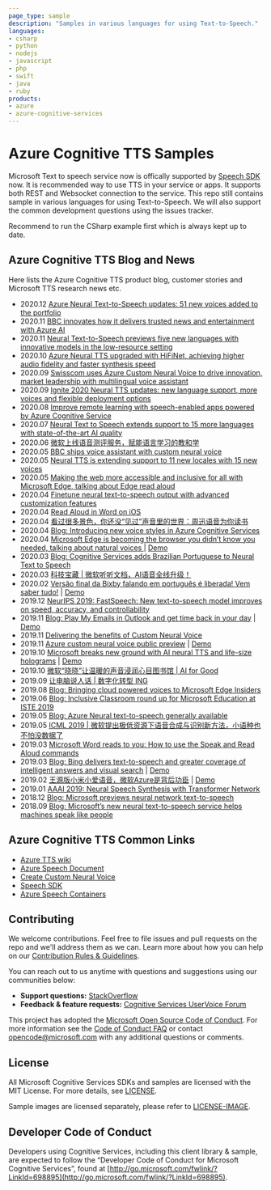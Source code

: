 ```yaml
---
page_type: sample
description: "Samples in various languages for using Text-to-Speech."
languages:
- csharp
- python
- nodejs
- javascript
- php
- swift
- java
- ruby
products:
- azure
- azure-cognitive-services
---
```


# Azure Cognitive TTS Samples

Microsoft Text to speech service now is offically supported by [Speech SDK](https://docs.microsoft.com/en-us/azure/cognitive-services/speech-service/speech-sdk) now.  It is recommended way to use TTS in your service or apps.  It supports both REST and Websocket connection to the service. This repo still contains sample in various languages for using Text-to-Speech.  We will also support the common development questions using the issues tracker.  

Recommend to run the CSharp example first which is always kept up to date. 

## Azure Cognitive TTS Blog and News 

Here lists the Azure Cognitive TTS product blog, customer stories and Microsoft TTS research news etc.
* 2020.12 [Azure Neural Text-to-Speech updates: 51 new voices added to the portfolio](https://techcommunity.microsoft.com/t5/azure-ai/azure-neural-text-to-speech-updates-51-new-voices-added-to-the/ba-p/1988418)
* 2020.11 [BBC innovates how it delivers trusted news and entertainment with Azure AI](https://customers.microsoft.com/en-us/story/754836-bbc-media-entertainment-azure)
* 2020.11 [Neural Text-to-Speech previews five new languages with innovative models in the low-resource setting](https://techcommunity.microsoft.com/t5/azure-ai/neural-text-to-speech-previews-five-new-languages-with/ba-p/1907604)
* 2020.10 [Azure Neural TTS upgraded with HiFiNet, achieving higher audio fidelity and faster synthesis speed](https://techcommunity.microsoft.com/t5/azure-ai/azure-neural-tts-upgraded-with-hifinet-achieving-higher-audio/ba-p/1847860)
* 2020.09 [Swisscom uses Azure Custom Neural Voice to drive innovation, market leadership with multilingual voice assistant](https://customers.microsoft.com/en-us/story/821105-swisscom-telecommunications-azure-cognitive-services)
* 2020.09 [Ignite 2020 Neural TTS updates: new language support, more voices and flexible deployment options](https://techcommunity.microsoft.com/t5/azure-ai/ignite-2020-neural-tts-updates-new-language-support-more-voices/ba-p/1698544)
* 2020.08 [Improve remote learning with speech-enabled apps powered by Azure Cognitive Service](https://techcommunity.microsoft.com/t5/azure-ai/improve-remote-learning-with-speech-enabled-apps-powered-by/ba-p/1612807)
* 2020.07 [Neural Text to Speech extends support to 15 more languages with state-of-the-art AI quality](https://techcommunity.microsoft.com/t5/azure-ai/neural-text-to-speech-extends-support-to-15-more-languages-with/ba-p/1505911)
* 2020.06 [微软上线语音测评服务，赋能语言学习的教和学](https://www.jiemodui.com/N/117619.html?fid=82642)
* 2020.05 [BBC ships voice assistant with custom neural voice](https://azure.microsoft.com/en-us/services/cognitive-services/text-to-speech/#customer-stories)
* 2020.05 [Neural TTS is extending support to 11 new locales with 15 new voices](https://azure.microsoft.com/en-us/updates/azure-cognitive-services-2/)
* 2020.05 [Making the web more accessible and inclusive for all with Microsoft Edge, talking about Edge read aloud](https://blogs.windows.com/windowsexperience/2020/05/21/making-the-web-more-accessible-and-inclusive-for-all-with-microsoft-edge/)
* 2020.04 [Finetune neural text-to-speech output with advanced customization features](https://techcommunity.microsoft.com/t5/azure-ai/finetune-neural-text-to-speech-output-with-advanced/ba-p/1348941)
* 2020.04 [Read Aloud in Word on iOS](https://blog-insider.office.com/2020/04/24/read-aloud-in-word/)
* 2020.04 [看过很多景色，你还没“见过”声音里的世界：周迅语音为你读书](https://mp.weixin.qq.com/s?__biz=MzA3MTA0ODYyOA==&mid=2651161833&idx=1&sn=944f6d14bfafd68c37e3905cee5eb9f5&chksm=84c2a832b3b521240348b93ee71dd41196d572a51211d376618f5026ba289c4c15214266ec25&mpshare=1&scene=1&srcid=&sharer_sharetime=1587608381632&sharer_shareid=e291f83180ca8472f4c020aae119eb2c#rd)
* 2020.04 [Blog: Introducing new voice styles in Azure Cognitive Services](https://techcommunity.microsoft.com/t5/azure-ai/introducing-new-voice-styles-in-azure-cognitive-services/ba-p/1248368)
* 2020.04 [Microsoft Edge is becoming the browser you didn’t know you needed, talking about natural voices ](https://arstechnica.com/gadgets/2020/04/microsoft-edge-is-becoming-the-browser-you-didnt-know-you-needed/) | [Demo](https://www.youtube.com/watch?v=j5nR4eCSMBs)
* 2020.03 [Blog: Cognitive Services adds Brazilian Portuguese to Neural Text to Speech](https://techcommunity.microsoft.com/t5/azure-ai/cognitive-services-adds-brazilian-portuguese-to-neural-text-to/ba-p/1210471)
* 2020.03 [科技宝藏 | 微软听听文档，AI语音全线升级！ ](https://mp.weixin.qq.com/s?__biz=MzA5Mzk3NDcyNw==&mid=2247486058&idx=1&sn=8db9d8a3d61ab5027865593e0aef3f24&chksm=9054f3c2a7237ad455a00c0dab6baa639f84d1387525e8153f2b6c8736a5857d1de316616b60&mpshare=1&scene=1&srcid=0320zDDQqoIu4bz0ILj2eq41&sharer_sharetime=1584690411522&sharer_shareid=67fac6419876a8c72f83d82f53762097#rd)
* 2020.02 [Versão final da Bixby falando em português é liberada! Vem saber tudo!](https://missaodigital.magazineluiza.com.br/versao-final-da-bixby-falando-portugues-e-liberada-vem-saber-tudo/) | [Demo](https://twitter.com/pattetech/status/1220386925066031105)
* 2019.12 [NeurIPS 2019: FastSpeech: New text-to-speech model improves on speed, accuracy, and controllability](https://www.microsoft.com/en-us/research/blog/fastspeech-new-text-to-speech-model-improves-on-speed-accuracy-and-controllability/)
* 2019.11 [Blog: Play My Emails in Outlook and get time back in your day](https://techcommunity.microsoft.com/t5/outlook-blog/play-my-emails-in-outlook-and-get-time-back-in-your-day/ba-p/930243) | [Demo](https://www.youtube.com/watch?v=0u5Sptdvlig)
* 2019.11 [Delivering the benefits of Custom Neural Voice](https://www.linkedin.com/pulse/delivering-benefits-custom-neural-voice-alex-kipman/)
* 2019.11 [Azure custom neural voice public preview](https://venturebeat.com/2019/11/04/azure-cognitive-services-gets-speech-search-language-and-security-updates-at-ignite-2019/) | [Demo](https://www.bilibili.com/video/BV1k7411q7hN?from=search&seid=16607120944178500273)
* 2019.10 [Microsoft breaks new ground with AI neural TTS and life-size holograms](https://medium.com/@focaloidtechnologies/microsoft-breaks-new-ground-with-ai-neural-tts-and-life-size-holograms-bcbdacbe3ff0) |  [Demo](https://www.youtube.com/watch?v=auJJrHgG9Mc)
* 2019.10 [微软“晓晓”让温暖的声音浸润心目图书馆 | AI for Good ](https://www.infoq.cn/article/VJf8HrIIg0h50U6QEzo5)
* 2019.09 [让电脑说人话 | 数字化转型 ING ](https://www.sohu.com/a/343369083_181341)
* 2019.08 [Blog: Bringing cloud powered voices to Microsoft Edge Insiders](https://blogs.windows.com/msedgedev/2019/08/14/cloud-powered-voices-microsoft-edge-chromium/)
* 2019.06 [Blog: Inclusive Classroom round up for Microsoft Education at ISTE 2019](https://techcommunity.microsoft.com/t5/education-blog/inclusive-classroom-round-up-for-microsoft-education-at-iste/ba-p/679764)
* 2019.05 [Blog: Azure Neural text-to-speech generally available](https://azure.microsoft.com/en-us/blog/a-deep-dive-into-what-s-new-with-azure-cognitive-services/)
* 2019.05 [ICML 2019 | 微软提出极低资源下语音合成与识别新方法，小语种也不怕没数据了](https://mp.weixin.qq.com/s?__biz=MzAwMTA3MzM4Nw==&mid=2649447754&idx=1&sn=8ad44ffc9aad1079f8d58585d5aa58e0&chksm=82c0b4ceb5b73dd8334086200cf17685c565a97b7cf09ef046d1d6ddb40ba71a3a1159a6f6c9&mpshare=1&scene=1&srcid=0405pPt16EzzJE7aSoSgcjjf&sharer_sharetime=1586043580069&sharer_shareid=3bf44cb83f7345f6bb40f678c7ccccf4#rd)
* 2019.03 [Microsoft Word reads to you: How to use the Speak and Read Aloud commands](https://www.pcworld.com/article/3335677/microsoft-word-reads-to-you-how-to-use-the-speak-and-read-aloud-commands.html)
* 2019.03 [Blog: Bing delivers text-to-speech and greater coverage of intelligent answers and visual search](https://blogs.bing.com/search/2019-03/Bing-delivers-text-to-speech-and-greater-coverage-of-intelligent-answers-and-visual-search) | [Demo](https://www.youtube.com/watch?v=ljhyrFrYNPc)
* 2019.02 [王源版小米小爱语音，微软Azure是背后功臣](http://app.myzaker.com/news/article.php?pk=5c6e683677ac6476125cd2ac) | [Demo](https://www.bilibili.com/video/BV1TJ411p75W?from=search&seid=16607120944178500273)
* 2019.01 [AAAI 2019: Neural Speech Synthesis with Transformer Network](https://mp.weixin.qq.com/s?__biz=MzAwMTA3MzM4Nw==&mid=2649446094&idx=1&sn=86dac8a999f6fd40af07ae1b31348355&chksm=82c0bf4ab5b7365cabf27c3fc03ee5d656d858a1ca0db5c77deceba96e486ee1af682cdc30f2&mpshare=1&scene=1&srcid=0405UlO9Hg4LROWMdTaSEFoE&sharer_sharetime=1586043448061&sharer_shareid=3bf44cb83f7345f6bb40f678c7ccccf4#rd)
* 2018.12 [Blog: Microsoft previews neural network text-to-speech](https://azure.microsoft.com/en-us/blog/microsoft-previews-neural-network-text-to-speech/)
* 2018.09 [Blog: Microsoft’s new neural text-to-speech service helps machines speak like people](https://azure.microsoft.com/en-us/blog/microsoft-s-new-neural-text-to-speech-service-helps-machines-speak-like-people/)

## Azure Cognitive TTS Common Links

- [Azure TTS wiki](https://github.com/Azure-Samples/Cognitive-Speech-TTS/wiki)
- [Azure Speech Document](https://docs.microsoft.com/en-us/azure/cognitive-services/speech-service/text-to-speech)
- [Create Custom Neural Voice](https://speech.microsoft.com/customvoice)
- [Speech SDK](https://github.com/Azure-Samples/cognitive-services-speech-sdk)
- [Azure Speech Containers](https://docs.microsoft.com/en-us/azure/cognitive-services/speech-service/speech-container-howto?tabs=stt%2Ccsharp)

## Contributing

We welcome contributions. Feel free to file issues and pull requests on the repo and we'll address them as we can. Learn more about how you can help on our [Contribution Rules & Guidelines](</CONTRIBUTING.md>). 

You can reach out to us anytime with questions and suggestions using our communities below:
 - **Support questions:** [StackOverflow](<https://stackoverflow.com/questions/tagged/microsoft-cognitive>)
 - **Feedback & feature requests:** [Cognitive Services UserVoice Forum](<https://cognitive.uservoice.com>)

This project has adopted the [Microsoft Open Source Code of Conduct](https://opensource.microsoft.com/codeofconduct/). For more information see the [Code of Conduct FAQ](https://opensource.microsoft.com/codeofconduct/faq/) or contact [opencode@microsoft.com](mailto:opencode@microsoft.com) with any additional questions or comments.

## License

All Microsoft Cognitive Services SDKs and samples are licensed with the MIT License. For more details, see
[LICENSE](</LICENSE.md>).

Sample images are licensed separately, please refer to [LICENSE-IMAGE](</LICENSE-IMAGE.md>).

## Developer Code of Conduct

Developers using Cognitive Services, including this client library & sample, are expected to follow the “Developer Code of Conduct for Microsoft Cognitive Services”, found at [http://go.microsoft.com/fwlink/?LinkId=698895](http://go.microsoft.com/fwlink/?LinkId=698895).
